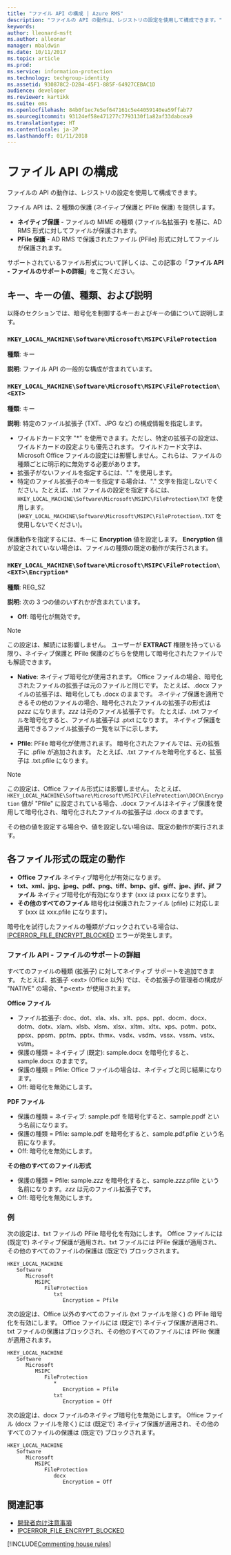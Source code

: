 ```yaml
---
title: "ファイル API の構成 | Azure RMS"
description: "ファイルの API の動作は、レジストリの設定を使用して構成できます。"
keywords: 
author: lleonard-msft
ms.author: alleonar
manager: mbaldwin
ms.date: 10/11/2017
ms.topic: article
ms.prod: 
ms.service: information-protection
ms.technology: techgroup-identity
ms.assetid: 930878C2-D2B4-45F1-885F-64927CEBAC1D
audience: developer
ms.reviewer: kartikk
ms.suite: ems
ms.openlocfilehash: 84b0f1ec7e5ef647161c5e44059140ea59ffab77
ms.sourcegitcommit: 93124ef58e471277c7793130f1a82af33dabcea9
ms.translationtype: HT
ms.contentlocale: ja-JP
ms.lasthandoff: 01/11/2018
---
```

# <a name="file-api-configuration"></a>ファイル API の構成


ファイルの API の動作は、レジストリの設定を使用して構成できます。

ファイル API は、2 種類の保護 (ネイティブ保護と PFile 保護) を提供します。

-   **ネイティブ保護** - ファイルの MIME の種類 (ファイル名拡張子) を基に、AD RMS 形式に対してファイルが保護されます。
-   **PFile 保護** - AD RMS で保護されたファイル (PFile) 形式に対してファイルが保護されます。

サポートされているファイル形式について詳しくは、この記事の「**ファイル API - ファイルのサポートの詳細**」をご覧ください。

## <a name="keykey-value-types-and-descriptions"></a>キー、キーの値、種類、および説明

以降のセクションでは、暗号化を制御するキーおよびキーの値について説明します。

### `HKEY_LOCAL_MACHINE\Software\Microsoft\MSIPC\FileProtection`

**種類**: キー

**説明**: ファイル API の一般的な構成が含まれています。

### `HKEY_LOCAL_MACHINE\Software\Microsoft\MSIPC\FileProtection\<EXT>`

**種類**: キー

**説明**: 特定のファイル拡張子 (TXT、JPG など) の構成情報を指定します。

- ワイルドカード文字 "*" を使用できます。ただし、特定の拡張子の設定は、ワイルドカードの設定よりも優先されます。 ワイルドカード文字は、Microsoft Office ファイルの設定には影響しません。これらは、ファイルの種類ごとに明示的に無効する必要があります。
- 拡張子がないファイルを指定するには、"." を使用します。
- 特定のファイル拡張子のキーを指定する場合は、"." 文字を指定しないでください。たとえば、.txt ファイルの設定を指定するには、`HKEY_LOCAL_MACHINE\Software\Microsoft\MSIPC\FileProtection\TXT` を使用します。 (`HKEY_LOCAL_MACHINE\Software\Microsoft\MSIPC\FileProtection\.TXT` を使用しないでください)。

保護動作を指定するには、キーに **Encryption** 値を設定します。 **Encryption** 値が設定されていない場合は、ファイルの種類の既定の動作が実行されます。


### `HKEY_LOCAL_MACHINE\Software\Microsoft\MSIPC\FileProtection\<EXT>\Encryption*`

**種類**: REG_SZ

**説明**: 次の 3 つの値のいずれかが含まれています。

- **Off**: 暗号化が無効です。

> [!Note]
> この設定は、解読には影響しません。 ユーザーが **EXTRACT** 権限を持っている限り、ネイティブ保護と PFile 保護のどちらを使用して暗号化されたファイルでも解読できます。

- **Native**: ネイティブ暗号化が使用されます。 Office ファイルの場合、暗号化されたファイルの拡張子は元のファイルと同じです。 たとえば、.docx ファイルの拡張子は、暗号化しても .docx のままです。 ネイティブ保護を適用できるその他のファイルの場合、暗号化されたファイルの拡張子の形式は p*zzz* になります。*zzz* は元のファイル拡張子です。 たとえば、.txt ファイルを暗号化すると、ファイル拡張子は .ptxt になります。 ネイティブ保護を適用できるファイル拡張子の一覧を以下に示します。

- **Pfile**: PFile 暗号化が使用されます。 暗号化されたファイルでは、元の拡張子に .pfile が追加されます。 たとえば、.txt ファイルを暗号化すると、拡張子は .txt.pfile になります。


> [!Note]
> この設定は、Office ファイル形式には影響しません。 たとえば、`HKEY_LOCAL_MACHINE\Software\Microsoft\MSIPC\FileProtection\DOCX\Encryption` 値が &quot;Pfile" に設定されている場合、.docx ファイルはネイティブ保護を使用して暗号化され、暗号化されたファイルの拡張子は .docx のままです。

その他の値を設定する場合や、値を設定しない場合は、既定の動作が実行されます。

## <a name="default-behavior-for-different-file-formats"></a>各ファイル形式の既定の動作

-   **Office ファイル** ネイティブ暗号化が有効になります。
-   **txt、xml、jpg、jpeg、pdf、png、tiff、bmp、gif、giff、jpe、jfif、jif ファイル** ネイティブ暗号化が有効になります (xxx は pxxx になります)。
-   **その他のすべてのファイル** 暗号化は保護されたファイル (pfile) に対応します (xxx は xxx.pfile になります)。

暗号化を試行したファイルの種類がブロックされている場合は、[IPCERROR\_FILE\_ENCRYPT\_BLOCKED](https://msdn.microsoft.com/library/hh535248.aspx) エラーが発生します。

### <a name="file-api---file-support-details"></a>ファイル API - ファイルのサポートの詳細

すべてのファイルの種類 (拡張子) に対してネイティブ サポートを追加できます。 たとえば、拡張子 &lt;ext&gt; (Office 以外) では、その拡張子の管理者の構成が "NATIVE" の場合、\*.p&lt;ext&gt; が使用されます。

**Office ファイル**

-   ファイル拡張子: doc、dot、xla、xls、xlt、pps、ppt、docm、docx、dotm、dotx、xlam、xlsb、xlsm、xlsx、xltm、xltx、xps、potm、potx、ppsx、ppsm、pptm、pptx、thmx、vsdx、vsdm、vssx、vssm、vstx、vstm。 
-   保護の種類 = ネイティブ (既定): sample.docx を暗号化すると、sample.docx のままです。
-   保護の種類 = Pfile: Office ファイルの場合は、ネイティブと同じ結果になります。
-   Off: 暗号化を無効にします。

**PDF ファイル**

-   保護の種類 = ネイティブ: sample.pdf を暗号化すると、sample.ppdf という名前になります。
-   保護の種類 = Pfile: sample.pdf を暗号化すると、sample.pdf.pfile という名前になります。
-   Off: 暗号化を無効にします。

**その他のすべてのファイル形式**

-   保護の種類 = Pfile: sample.*zzz* を暗号化すると、sample.*zzz*.pfile という名前になります。*zzz* は元のファイル拡張子です。
-   Off: 暗号化を無効にします。

### <a name="examples"></a>例

次の設定は、txt ファイルの PFile 暗号化を有効にします。 Office ファイルには (既定で) ネイティブ保護が適用され、txt ファイルには PFile 保護が適用され、その他のすべてのファイルの保護は (既定で) ブロックされます。

```
HKEY_LOCAL_MACHINE
   Software
      Microsoft
         MSIPC
            FileProtection
               txt
                  Encryption = Pfile
```

次の設定は、Office 以外のすべてのファイル (txt ファイルを除く) の PFile 暗号化を有効にします。 Office ファイルには (既定で) ネイティブ保護が適用され、txt ファイルの保護はブロックされ、その他のすべてのファイルには PFile 保護が適用されます。

```
HKEY_LOCAL_MACHINE
   Software
      Microsoft
         MSIPC
            FileProtection
               *
                  Encryption = Pfile
               txt
                  Encryption = Off
```

次の設定は、docx ファイルのネイティブ暗号化を無効にします。 Office ファイル (docx ファイルを除く) には (既定で) ネイティブ保護が適用され、その他のすべてのファイルの保護は (既定で) ブロックされます。

```
HKEY_LOCAL_MACHINE
   Software
      Microsoft
         MSIPC
            FileProtection
               docx
                  Encryption = Off
```

## <a name="related-articles"></a>関連記事

- [開発者向け注意事項](developer-notes.md)
- [IPCERROR\_FILE\_ENCRYPT\_BLOCKED](https://msdn.microsoft.com/library/hh535248.aspx)

[!INCLUDE[Commenting house rules](../includes/houserules.md)]